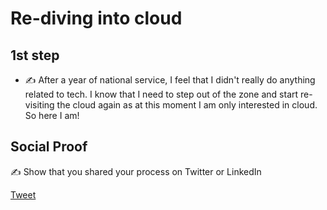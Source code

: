 <!-- This is a template you can use for quick progress days. It removes a lot of the steps we encourage you to share in the longer template 000-DAY-ARTICLE-LONG-TEMPLATE.MD-->

# Re-diving into cloud

## 1st step

- ✍️ After a year of national service, I feel that I didn't really do anything related to tech. I know that I need to step out of the zone and start re-visiting the cloud again as at this moment I am only interested in cloud. So here I am!

## Social Proof

✍️ Show that you shared your process on Twitter or LinkedIn

[Tweet](https://twitter.com/LukasLee123/status/1294243564658909184)
